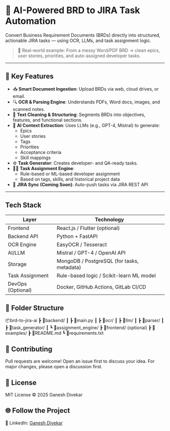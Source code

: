 # 🧠 AI-Powered BRD to JIRA Task Automation

Convert Business Requirement Documents (BRDs) directly into structured, actionable JIRA tasks — using OCR, LLMs, and task assignment logic.

> 🚀 Real-world example: From a messy Word/PDF BRD → clean epics, user stories, priorities, and auto-assigned developer tasks.

---

## 📌 Key Features

- 📥 **Smart Document Ingestion**: Upload BRDs via web, cloud drives, or email.
- 🔍 **OCR & Parsing Engine**: Understands PDFs, Word docs, images, and scanned notes.
- 🧹 **Text Cleaning & Structuring**: Segments BRDs into objectives, features, and functional sections.
- 🧠 **AI Context Extraction**: Uses LLMs (e.g., GPT-4, Mistral) to generate:
  - Epics
  - User stories
  - Tags
  - Priorities
  - Acceptance criteria
  - Skill mappings
- ⚙️ **Task Generator**: Creates developer- and QA-ready tasks.
- 🧑‍💻 **Task Assignment Engine**:
  - Rule-based or ML-based developer assignment
  - Based on tags, skills, and historical project data
- 🔗 **JIRA Sync (Coming Soon)**: Auto-push tasks via JIRA REST API

---
## Tech Stack

| Layer             | Technology                                 |
| ----------------- | ------------------------------------------ |
| Frontend          | React.js / Flutter (optional)              |
| Backend API       | Python + FastAPI                           |
| OCR Engine        | EasyOCR / Tesseract                        |
| AI/LLM            | Mistral / GPT-4 / OpenAI API               |
| Storage           | MongoDB / PostgreSQL (for tasks, metadata) |
| Task Assignment   | Rule-based logic / Scikit-learn ML model   |
| DevOps (Optional) | Docker, GitHub Actions, GitLab CI/CD       |


## 📁 Folder Structure

📦brd-to-jira-ai
 ┣ 📂backend/
 ┃ ┣ 📜main.py
 ┃ ┣ 📂ocr/
 ┃ ┣ 📂llm/
 ┃ ┣ 📂parser/
 ┃ ┣ 📂task_generator/
 ┃ ┗ 📂assignment_engine/
 ┣ 📂frontend/ (optional)
 ┣ 📂examples/
 ┣ 📜README.md
 ┗ 📜requirements.txt


## 🙌 Contributing
Pull requests are welcome! Open an issue first to discuss your idea. For major changes, please open a discussion first.

## 📃 License
MIT License © 2025 Ganesh Divekar

## 🌐 Follow the Project
💼 LinkedIn: [Ganesh Divekar](https://www.linkedin.com/in/ganesh-divekar-96a72bb7/)
